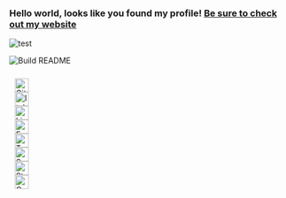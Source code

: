 ### Hello world, looks like you found my profile!  [Be sure to check out my website](https://chrisevans9629.github.io/)
![test](https://github.com/chrisevans9629/chrisevans9629/blob/master/assets/images/header.jpg)

![Build README](https://github.com/chrisevans9629/chrisevans9629/workflows/Build%20README/badge.svg)

<div class="row" style="padding: 2%">                    
    <div class="col-2 p-2">
        <a href="https://github.com/chrisevans9629"><img style="width: 25px" alt="Github" src="https://github.com/chrisevans9629/chrisevans9629.github.io/blob/master/assets/github.png"></a>
    </div>
    <div class="col-2 p-2">
        <a href="https://chrisevans9629.itch.io"><img style="width: 25px" alt="Itch" src="https://github.com/chrisevans9629/chrisevans9629.github.io/blob/master/assets/itch.png"></a>
    </div>
    <div class="col-2 p-2">
        <a href="https://www.linkedin.com/in/chris-evans-3606ab19b/"><img style="width: 25px" alt="LinkedIn" src="https://github.com/chrisevans9629/chrisevans9629.github.io/blob/master/assets/linkedin.png"></a>
    </div>
    <div class="col-2 p-2">
        <a href="https://www.facebook.com/chrisevans9629"><img style="width: 25px" alt="Facebook" src="https://github.com/chrisevans9629/chrisevans9629.github.io/blob/master/assets/facebook.png"></a>
    </div>
    <div class="col-2 p-2">
        <a href="https://twitter.com/ChrisAlexEvans"><img style="width: 25px" alt="Twitter" src="https://github.com/chrisevans9629/chrisevans9629.github.io/blob/master/assets/twitter.png"></a>
    </div>
    <div class="col-2 p-2">
        <a href="https://soundcloud.com/40daysunder?utm_source=embed&amp;utm_medium=icon"><img style="width: 25px" alt="SoundCloud" src="https://github.com/chrisevans9629/chrisevans9629.github.io/blob/master/assets/soundcloud.png"></a>
    </div>
    <div class="col-2 p-2">
        <a href="https://stackoverflow.com/users/6895913/cevans"><img style="width: 25px" alt="StackOverflow" src="https://github.com/chrisevans9629/chrisevans9629.github.io/blob/master/assets/stackoverflow.png"></a>
    </div>
    <div class="col-2 p-2">
        <a href="https://www.quora.com/profile/Chris-Alexander-Evans"><img style="width: 25px" alt="Quora" src="https://github.com/chrisevans9629/chrisevans9629.github.io/blob/master/assets/quora.png"></a>
    </div>
</div>
<!--
**chrisevans9629/chrisevans9629** is a ✨ _special_ ✨ repository because its `README.md` (this file) appears on your GitHub profile.

Here are some ideas to get you started:

- 🔭 I’m currently working on ...
- 🌱 I’m currently learning ...
- 👯 I’m looking to collaborate on ...
- 🤔 I’m looking for help with ...
- 💬 Ask me about ...
- 📫 How to reach me: ...
- 😄 Pronouns: ...
- ⚡ Fun fact: ...
-->
